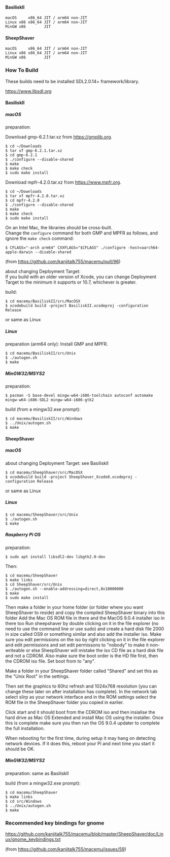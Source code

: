 #### BasiliskII
```
macOS     x86_64 JIT / arm64 non-JIT
Linux x86 x86_64 JIT / arm64 non-JIT
MinGW x86        JIT
```
#### SheepShaver
```
macOS     x86_64 JIT / arm64 non-JIT
Linux x86 x86_64 JIT / arm64 non-JIT
MinGW x86        JIT
```
### How To Build
These builds need to be installed SDL2.0.14+ framework/library.

https://www.libsdl.org
#### BasiliskII
##### macOS
preparation:

Download gmp-6.2.1.tar.xz from https://gmplib.org.
```
$ cd ~/Downloads
$ tar xf gmp-6.2.1.tar.xz
$ cd gmp-6.2.1
$ ./configure --disable-shared
$ make
$ make check
$ sudo make install
```
Download mpfr-4.2.0.tar.xz from https://www.mpfr.org.
```
$ cd ~/Downloads
$ tar xf mpfr-4.2.0.tar.xz
$ cd mpfr-4.2.0
$ ./configure --disable-shared
$ make
$ make check
$ sudo make install
```
On an Intel Mac, the libraries should be cross-built.  
Change the `configure` command for both GMP and MPFR as follows, and ignore the `make check` command:
```
$ CFLAGS="-arch arm64" CXXFLAGS="$CFLAGS" ./configure -host=aarch64-apple-darwin --disable-shared 
```
(from https://github.com/kanjitalk755/macemu/pull/96)

about changing Deployment Target:  
If you build with an older version of Xcode, you can change Deployment Target to the minimum it supports or 10.7, whichever is greater.

build:
```
$ cd macemu/BasiliskII/src/MacOSX
$ xcodebuild build -project BasiliskII.xcodeproj -configuration Release
```
or same as Linux

##### Linux
preparation (arm64 only): Install GMP and MPFR.
```
$ cd macemu/BasiliskII/src/Unix
$ ./autogen.sh
$ make
```
##### MinGW32/MSYS2
preparation:
```
$ pacman -S base-devel mingw-w64-i686-toolchain autoconf automake mingw-w64-i686-SDL2 mingw-w64-i686-gtk2
```
build (from a mingw32.exe prompt):
```
$ cd macemu/BasiliskII/src/Windows
$ ../Unix/autogen.sh
$ make
```
#### SheepShaver
##### macOS
about changing Deployment Target: see BasiliskII
```
$ cd macemu/SheepShaver/src/MacOSX
$ xcodebuild build -project SheepShaver_Xcode8.xcodeproj -configuration Release
```
or same as Linux

##### Linux
```
$ cd macemu/SheepShaver/src/Unix
$ ./autogen.sh
$ make
```

##### Raspberry Pi OS
preparation:
```
$ sudo apt install libsdl2-dev libgtk2.0-dev
```
Then:
```
$ cd macemu/SheepShaver
$ make links
$ cd SheepShaver/src/Unix
$ ./autogen.sh --enable-addressing=direct,0x10000000
$ make
$ sudo make install
```
Then make a folder in your home folder (or folder where you want SheepShaver to reside) and copy the compiled SheepShaver binary into this folder
Add the Mac OS ROM file in there and the MacOS 9.0.4 installer iso in there too
Run sheepshaver by double clicking on it in the file explorer (no need to use the command line or use sudo) and create a hard disk file 2000 in size called OS9 or something similar and also add the installer iso. Make sure you edit permissions on the iso by right clicking on it in the file explorer and edit permissions and set edit permissons to "nobody" to make it non-writeable or else SheepShaver will mistake the iso CD file as a hard disk file and not a CDROM. Also make sure the boot order is the HD file first, then the CDROM iso file. Set boot from to "any".

Make a folder in your SheepShaver folder called "Shared" and set this as the "Unix Root" in the settings.

Then set the graphics to 60hz refresh and 1024x768 resolution (you can change these later on after installation has complete). In the network tab select slirp as your network interface and in the ROM settings select the ROM file in the SheepShaver folder you copied in earlier.

Click start and it should boot from the CDROM iso and then insialise the hard drive as Mac OS Extended and install Mac OS using the installer. Once this is complete make sure you then run the OS 9.0.4 updater to complete the full installation.

When rebooting for the first time, during setup it may hang on detecting network devices. If it does this, reboot your Pi and next time you start it should be OK.

##### MinGW32/MSYS2
preparation: same as BasiliskII  
  
build (from a mingw32.exe prompt):
```
$ cd macemu/SheepShaver
$ make links
$ cd src/Windows
$ ../Unix/autogen.sh
$ make
```
### Recommended key bindings for gnome
https://github.com/kanjitalk755/macemu/blob/master/SheepShaver/doc/Linux/gnome_keybindings.txt

(from https://github.com/kanjitalk755/macemu/issues/59)
